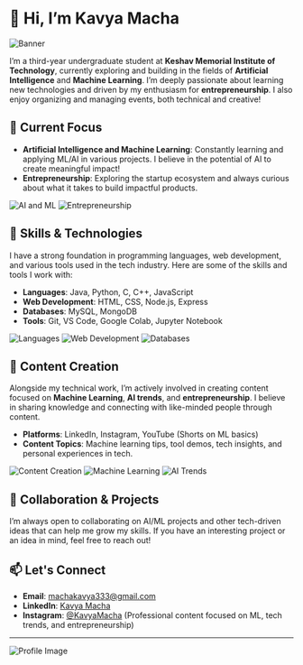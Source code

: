 # 👋 Hi, I’m Kavya Macha

![Banner](https://placehold.co/800x200/007acc/ffffff?text=Welcome+to+My+GitHub+Profile&font=roboto)

I’m a third-year undergraduate student at **Keshav Memorial Institute of Technology**, currently exploring and building in the fields of **Artificial Intelligence** and **Machine Learning**. I’m deeply passionate about learning new technologies and driven by my enthusiasm for **entrepreneurship**. I also enjoy organizing and managing events, both technical and creative!

## 🌱 Current Focus

- **Artificial Intelligence and Machine Learning**: Constantly learning and applying ML/AI in various projects. I believe in the potential of AI to create meaningful impact!
- **Entrepreneurship**: Exploring the startup ecosystem and always curious about what it takes to build impactful products.

![AI and ML](https://placehold.co/150/ff6347/ffffff?text=AI+%26+ML&font=roboto) ![Entrepreneurship](https://placehold.co/150/32cd32/ffffff?text=Entrepreneurship&font=roboto)

## 👀 Skills & Technologies

I have a strong foundation in programming languages, web development, and various tools used in the tech industry. Here are some of the skills and tools I work with:

- **Languages**: Java, Python, C, C++, JavaScript
- **Web Development**: HTML, CSS, Node.js, Express
- **Databases**: MySQL, MongoDB
- **Tools**: Git, VS Code, Google Colab, Jupyter Notebook

![Languages](https://placehold.co/150/4682b4/ffffff?text=Languages&font=roboto) ![Web Development](https://placehold.co/150/ffa500/ffffff?text=Web+Development&font=roboto) ![Databases](https://placehold.co/150/8a2be2/ffffff?text=Databases&font=roboto)

## 🎥 Content Creation

Alongside my technical work, I’m actively involved in creating content focused on **Machine Learning**, **AI trends**, and **entrepreneurship**. I believe in sharing knowledge and connecting with like-minded people through content. 

- **Platforms**: LinkedIn, Instagram, YouTube (Shorts on ML basics)
- **Content Topics**: Machine learning tips, tool demos, tech insights, and personal experiences in tech.

![Content Creation](https://placehold.co/150/ff69b4/ffffff?text=Content+Creation&font=roboto) ![Machine Learning](https://placehold.co/150/20b2aa/ffffff?text=Machine+Learning&font=roboto) ![AI Trends](https://placehold.co/150/ff4500/ffffff?text=AI+Trends&font=roboto)

## 💞️ Collaboration & Projects

I’m always open to collaborating on AI/ML projects and other tech-driven ideas that can help me grow my skills. If you have an interesting project or an idea in mind, feel free to reach out!

## 📫 Let's Connect

- **Email**: machakavya333@gmail.com
- **LinkedIn**: [Kavya Macha](https://www.linkedin.com/in/kavya-macha)
- **Instagram**: [@KavyaMacha](https://www.instagram.com/KavyaMacha) (Professional content focused on ML, tech trends, and entrepreneurship)

---

<!---
KavyaMacha/KavyaMacha is a ✨ special ✨ repository because its `README.md` (this file) appears on your GitHub profile. You can click the Preview link to take a look at your changes.
--->

![Profile Image](https://placehold.co/200/1e90ff/ffffff?text=Kavya+Macha&font=roboto)
